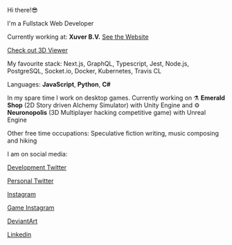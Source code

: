 Hi there!😎

I'm a Fullstack Web Developer

Currently working at: **Xuver B.V.**  [See the Website](https://xuver.com/) 

[Check out 3D Viewer](https://summerwood.xuver.com/ba034c00-b500-4331-bf56-88aaf83e9d55)

My favourite stack: Next.js, GraphQL, Typescript, Jest, Node.js, PostgreSQL, Socket.io, Docker, Kubernetes, Travis CL

Languages: **JavaScript**, **Python**, **C#**

In my spare time I work on desktop games. Currently working on ⚗️ **Emerald Shop** (2D Story driven Alchemy Simulator) with Unity Engine and ⚙️ **Neuronopolis** (3D Multiplayer hacking competitive game) with Unreal Engine

Other free time occupations:
Speculative fiction writing, music composing and hiking

I am on social media:

[Development Twitter](https://twitter.com/DevRijel)

[Personal Twitter](https://twitter.com/RijelEk)

[Instagram](https://www.instagram.com/ekrijel/)

[Game Instagram](https://www.instagram.com/fogcradle/)

[DeviantArt](https://www.deviantart.com/ekrijel)

[Linkedin](https://www.linkedin.com/in/jaros%C5%82aw-grishunin/)


